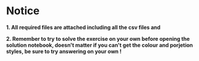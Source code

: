 # Notice
**1. All required files are attached including all the csv files and**

**2. Remember to try to solve the exercise on your own before opening the solution notebook, doesn't matter if you can't get the colour and porjetion styles, be sure to try answering on your own !**
